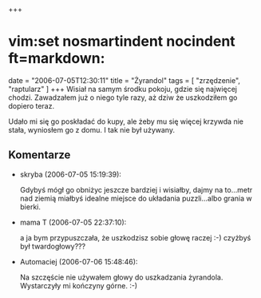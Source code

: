 +++
# vim:set nosmartindent nocindent ft=markdown:
date = "2006-07-05T12:30:11"
title = "Żyrandol"
tags = [ "zrzędzenie", "raptularz" ]
+++
Wisiał na samym środku pokoju, gdzie się najwięcej chodzi. Zawadzałem już o
niego tyle razy, aż dziw że uszkodziłem go dopiero teraz.

Udało mi się go poskładać do kupy, ale żeby mu się więcej krzywda nie stała,
wyniosłem go z domu. I tak nie był używany.

<!--more-->

## Komentarze

* skryba (2006-07-05 15:19:39): <p>Gdybyś mógł go obniżyc jeszcze bardziej i
  wisiałby, dajmy na to...metr nad ziemią miałbyś idealne miejsce do układania
  puzzli...albo grania w bierki.</p>
* mama T (2006-07-05 22:37:10): <p>a ja bym przypuszczała, że uszkodzisz sobie
  głowę raczej :-) czyżbyś był twardogłowy???</p>
* Automaciej (2006-07-06 15:48:46): <p>Na szczęście nie używałem głowy do
  uszkadzania żyrandola. Wystarczyły mi kończyny górne. :-)</p>
